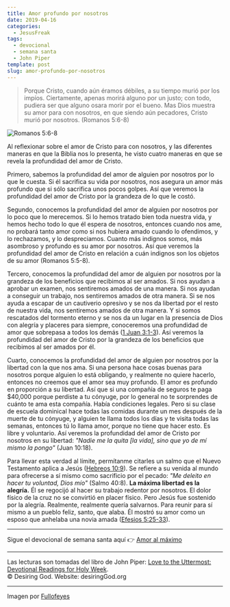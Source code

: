 ```yaml
---
title: Amor profundo por nosotros
date: 2019-04-16
categories:
  - JesusFreak
tags:
  - devocional
  - semana santa
  - John Piper
template: post
slug: amor-profundo-por-nosotros
---
```


> Porque Cristo, cuando aún éramos débiles, a su tiempo murió por los impíos. Ciertamente, apenas morirá alguno por un justo; con todo, pudiera ser que alguno osara morir por el bueno. Mas Dios muestra su amor para con nosotros, en que siendo aún pecadores, Cristo murió por nosotros. (Romanos 5:6-8)

![Romanos 5:6-8](https://i.imgur.com/7SBKtKr.jpg)

Al reflexionar sobre el amor de Cristo para con nosotros, y las diferentes maneras en que la Biblia nos lo presenta, he visto cuatro maneras en que se revela la profundidad del amor de Cristo.

Primero, sabemos la profundidad del amor de alguien por nosotros por lo que le cuesta. Si él sacrifica su vida por nosotros, nos asegura un amor más profundo que si sólo sacrifica unos pocos golpes. Así que veremos la profundidad del amor de Cristo por la grandeza de lo que le costó.

Segundo, conocemos la profundidad del amor de alguien por nosotros por lo poco que lo merecemos. Si lo hemos tratado bien toda nuestra vida, y hemos hecho todo lo que él espera de nosotros, entonces cuando nos ame, no probará tanto amor como si nos hubiera amado cuando lo ofendimos, y lo rechazamos, y lo despreciamos. Cuanto más indignos somos, más asombroso y profundo es su amor por nosotros. Así que veremos la profundidad del amor de Cristo en relación a cuán indignos son los objetos de su amor (Romanos 5:5-8).

Tercero, conocemos la profundidad del amor de alguien por nosotros por la grandeza de los beneficios que recibimos al ser amados. Si nos ayudan a aprobar un examen, nos sentiremos amados de una manera. Si nos ayudan a conseguir un trabajo, nos sentiremos amados de otra manera. Si se nos ayuda a escapar de un cautiverio opresivo y se nos da libertad por el resto de nuestra vida, nos sentiremos amados de otra manera. Y si somos rescatados del tormento eterno y se nos da un lugar en la presencia de Dios con alegría y placeres para siempre, conoceremos una profundidad de amor que sobrepasa a todos los demás ([1 Juan 3:1-3](https://www.biblegateway.com/passage/?search=1+Juan+3%3A1-3&version=LBLA)). Así veremos la profundidad del amor de Cristo por la grandeza de los beneficios que recibimos al ser amados por él.

Cuarto, conocemos la profundidad del amor de alguien por nosotros por la libertad con la que nos ama. Si una persona hace cosas buenas para nosotros porque alguien lo está obligando, y realmente no quiere hacerlo, entonces no creemos que el amor sea muy profundo. El amor es profundo en proporción a su libertad. Así que si una compañía de seguros te paga \$40,000 porque perdiste a tu cónyuge, por lo general no te sorprendes de cuánto te ama esta compañía. Había condiciones legales. Pero si su clase de escuela dominical hace todas las comidas durante un mes después de la muerte de tu cónyuge, y alguien te llama todos los días y te visita todas las semanas, entonces tú lo llama amor, porque no tiene que hacer esto. Es libre y voluntario. Así veremos la profundidad del amor de Cristo por nosotros en su libertad: _"Nadie me la quita [la vida], sino que yo de mí mismo la pongo"_ (Juan 10:18).

Para llevar esta verdad al límite, permítanme citarles un salmo que el Nuevo Testamento aplica a Jesús ([Hebreos 10:9](https://www.biblegateway.com/passage/?search=Hebreos+10%3A9&version=RVR1960)). Se refiere a su venida al mundo para ofrecerse a sí mismo como sacrificio por el pecado: _"Me deleito en hacer tu voluntad, Dios mío"_ (Salmo 40:8). **La máxima libertad es la alegría.** Él se regocijó al hacer su trabajo redentor por nosotros. El dolor físico de la cruz no se convirtió en placer físico. Pero Jesús fue sostenido por la alegría. Realmente, realmente quería salvarnos. Para reunir para sí mismo a un pueblo feliz, santo, que alaba. Él mostró su amor como un esposo que anhelaba una novia amada ([Efesios 5:25-33](https://www.biblegateway.com/passage/?search=Efesios+5%3A25-33&version=RVR1960)).

---

Sigue el devocional de semana santa aquí 👉 [Amor al máximo](/amor-al-maximo)

---

Las lecturas son tomadas del libro de John Piper: [Love to the Uttermost: Devotional Readings for Holy Week](https://www.desiringgod.org/books/love-to-the-uttermost).<br>
© Desiring God. Website: desiringGod.org

---

Imagen por [Fullofeyes](https://www.fullofeyes.com/project/good-friday/)
